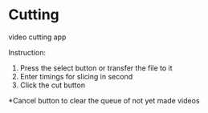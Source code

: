 # Cutting
video cutting app

Instruction:
1) Press the select button or transfer the file to it
2) Enter timings for slicing in second
3) Click the сut button

*Cancel button to clear the queue of not yet made videos
